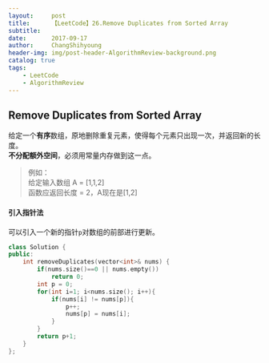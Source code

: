 ```yaml
---
layout:     post
title:      【LeetCode】26.Remove Duplicates from Sorted Array
subtitle:   
date:       2017-09-17
author:     ChangShihyoung
header-img: img/post-header-AlgorithmReview-background.png
catalog: true
tags:
    - LeetCode
    - AlgorithmReview
---
```


## Remove Duplicates from Sorted Array 
给定一个**有序**数组，原地删除重复元素，使得每个元素只出现一次，并返回新的长度。  
**不分配额外空间**，必须用常量内存做到这一点。  
> 例如：  
> 给定输入数组 A = [1,1,2]  
> 函数应返回长度 = 2，A现在是[1,2]  

#### 引入指针法 
可以引入一个新的指针`p`对数组的前部进行更新。  

```C++
class Solution {
public:
    int removeDuplicates(vector<int>& nums) {
        if(nums.size()==0 || nums.empty())
			return 0;
		int p = 0;
		for(int i=1; i<nums.size(); i++){
			if(nums[i] != nums[p]){
				p++;
				nums[p] = nums[i];
			}
		}
		return p+1;
    }
};
```
